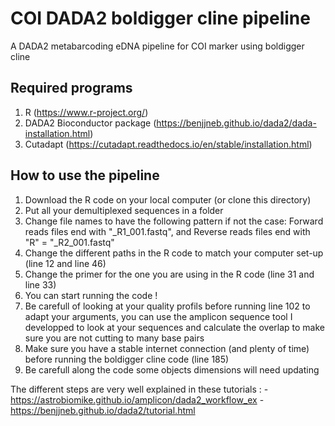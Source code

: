 # COI DADA2 boldigger cline pipeline

A DADA2 metabarcoding eDNA pipeline for COI marker using boldigger cline

## Required programs

1. R (https://www.r-project.org/)
2. DADA2 Bioconductor package (https://benjjneb.github.io/dada2/dada-installation.html)
3. Cutadapt (https://cutadapt.readthedocs.io/en/stable/installation.html)

## How to use the pipeline 

1. Download the R code on your local computer (or clone this directory)
2. Put all your demultiplexed sequences in a folder
3. Change file names to have the following pattern if not the case: Forward reads files end with "_R1_001.fastq", and Reverse reads files end with "R" = "_R2_001.fastq"
4. Change the different paths in the R code to match your computer set-up (line 12 and line 46)
5. Change the primer for the one you are using in the R code (line 31 and line 33)
6. You can start running the code ! 
7. Be carefull of looking at your quality profils before running line 102 to adapt your arguments, you can use the amplicon sequence tool I developped to look at your sequences and calculate the overlap to make sure you are not cutting to many base pairs 
8. Make sure you have a stable internet connection (and plenty of time) before running the boldigger cline code (line 185)
9. Be carefull along the code some objects dimensions will need updating

The different steps are very well explained in these tutorials : 
-https://astrobiomike.github.io/amplicon/dada2_workflow_ex
-https://benjjneb.github.io/dada2/tutorial.html

